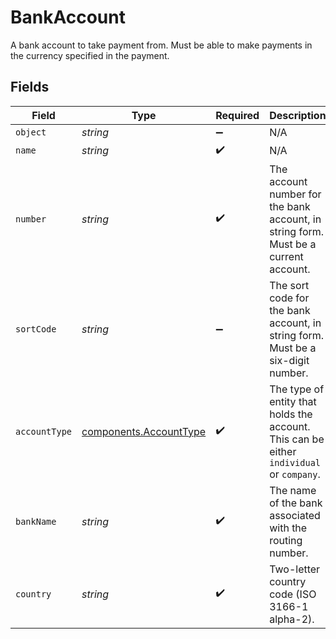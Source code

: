 # BankAccount

A bank account to take payment from. Must be able to make payments in the currency specified in the payment.


## Fields

| Field                                                                                    | Type                                                                                     | Required                                                                                 | Description                                                                              | Example                                                                                  |
| ---------------------------------------------------------------------------------------- | ---------------------------------------------------------------------------------------- | ---------------------------------------------------------------------------------------- | ---------------------------------------------------------------------------------------- | ---------------------------------------------------------------------------------------- |
| `object`                                                                                 | *string*                                                                                 | :heavy_minus_sign:                                                                       | N/A                                                                                      |                                                                                          |
| `name`                                                                                   | *string*                                                                                 | :heavy_check_mark:                                                                       | N/A                                                                                      |                                                                                          |
| `number`                                                                                 | *string*                                                                                 | :heavy_check_mark:                                                                       | The account number for the bank account, in string form. Must be a current account.      |                                                                                          |
| `sortCode`                                                                               | *string*                                                                                 | :heavy_minus_sign:                                                                       | The sort code for the bank account, in string form. Must be a six-digit number.          |                                                                                          |
| `accountType`                                                                            | [components.AccountType](../../models/components/accounttype.md)                         | :heavy_check_mark:                                                                       | The type of entity that holds the account. This can be either `individual` or `company`. |                                                                                          |
| `bankName`                                                                               | *string*                                                                                 | :heavy_check_mark:                                                                       | The name of the bank associated with the routing number.                                 | Starling Bank                                                                            |
| `country`                                                                                | *string*                                                                                 | :heavy_check_mark:                                                                       | Two-letter country code (ISO 3166-1 alpha-2).                                            |                                                                                          |